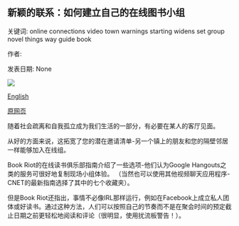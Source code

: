 ## 新颖的联系：如何建立自己的在线图书小组

关键词: online connections video town warnings starting widens set group novel things way guide book

作者: 

发表日期: None

![](https://ichef.bbci.co.uk/images/ic/1200x675/p0872vpk.jpg)

[English](Novel%20connections%3A%20How%20to%20set%20up%20your%20own%20online%20book%20group.md)

[原网页](https://www.bbc.co.uk/programmes/articles/4d2tfP38MXzZ8bgM7KZ4Wyb/novel-connections-how-to-set-up-your-own-online-book-group)

随着社会疏离和自我孤立成为我们生活的一部分，有必要在某人的客厅见面。

从好的方面来说，这拓宽了您的潜在邀请清单-另一个镇上的朋友和您的隔壁邻居一样能够加入在线组。

Book Riot的在线读书俱乐部指南介绍了一些选项-他们认为Google Hangouts之类的服务可很好地复制现场小组体验。 （当然也可以使用其他视频聊天应用程序-CNET的最新指南选择了其中的七个收藏夹）。

但是Book Riot还指出，事情不必像IRL那样运行，例如在Facebook上成立私人团体或好读书。通过这种方法，人们可以按照自己的节奏而不是在聚会时间的预定截止日期之前更轻松地阅读和评论（很明显，使用扰流板警告！）。